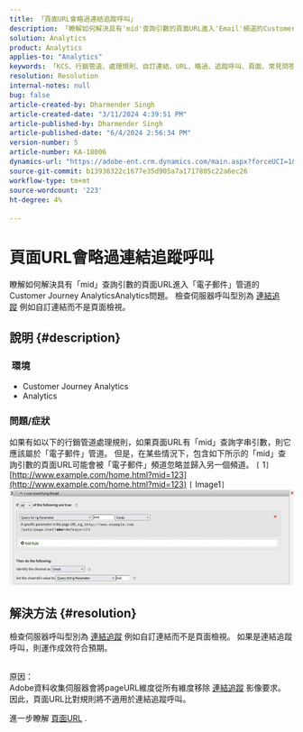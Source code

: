 ```yaml
---
title: 「頁面URL會略過連結追蹤呼叫」
description: 「瞭解如何解決具有'mid'查詢引數的頁面URL進入'Email'頻道的Customer Journey AnalyticsAnalytics問題。」
solution: Analytics
product: Analytics
applies-to: "Analytics"
keywords: 「KCS、行銷管道、處理規則、自訂連結、URL、略過、追蹤呼叫、頁面、常見問答」
resolution: Resolution
internal-notes: null
bug: false
article-created-by: Dharmender Singh
article-created-date: "3/11/2024 4:39:51 PM"
article-published-by: Dharmender Singh
article-published-date: "6/4/2024 2:56:34 PM"
version-number: 5
article-number: KA-18006
dynamics-url: "https://adobe-ent.crm.dynamics.com/main.aspx?forceUCI=1&pagetype=entityrecord&etn=knowledgearticle&id=d6df2cf9-c5df-ee11-904c-6045bd05e816"
source-git-commit: b13936322c1677e35d905a7a1717805c22a6ec26
workflow-type: tm+mt
source-wordcount: '223'
ht-degree: 4%

---
```


# 頁面URL會略過連結追蹤呼叫


瞭解如何解決具有「mid」查詢引數的頁面URL進入「電子郵件」管道的Customer Journey AnalyticsAnalytics問題。 檢查伺服器呼叫型別為 [連結追蹤](https://experienceleague.adobe.com/docs/analytics/implementation/vars/functions/tl-method.html?lang=zh-Hant) 例如自訂連結而不是頁面檢視。

## 說明 {#description}


### <b> 環境</b>

- Customer Journey Analytics
- Analytics




### <b>問題/症狀</b>

如果有如以下的行銷管道處理規則，如果頁面URL有「mid」查詢字串引數，則它應該屬於「電子郵件」管道。
但是，在某些情況下，包含如下所示的「mid」查詢引數的頁面URL可能會被「電子郵件」頻道忽略並歸入另一個頻道。
`[` 1`]`  [http://www.example.com/home.html?mid=123](http://www.example.com/home.html?mid=123)
`[` Image1`]`
![](assets/___d9df2cf9-c5df-ee11-904c-6045bd05e816___.png)


## 解決方法 {#resolution}




檢查伺服器呼叫型別為 [連結追蹤](https://experienceleague.adobe.com/docs/analytics/implementation/vars/functions/tl-method.html?lang=zh-Hant) 例如自訂連結而不是頁面檢視。 如果是連結追蹤呼叫，則運作成效符合預期。




<br>原因：<br>
Adobe資料收集伺服器會將pageURL維度從所有維度移除 [連結追蹤](https://experienceleague.adobe.com/docs/analytics/implementation/vars/functions/tl-method.html?lang=zh-Hant) 影像要求。 因此，頁面URL比對規則將不適用於連結追蹤呼叫。

進一步瞭解 [頁面URL](https://experienceleague.adobe.com/docs/analytics/implementation/vars/page-vars/pageurl.html?lang=zh-Hant) .
